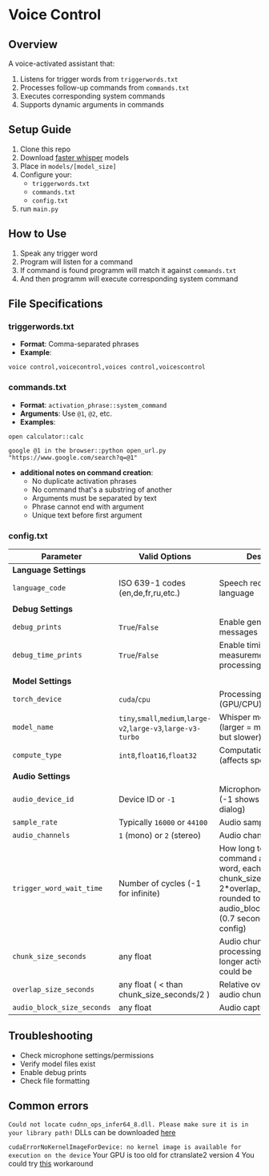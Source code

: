 # Voice Control

## Overview
A voice-activated assistant that:
1. Listens for trigger words from `triggerwords.txt`
2. Processes follow-up commands from `commands.txt`
3. Executes corresponding system commands
4. Supports dynamic arguments in commands

## Setup Guide
1. Clone this repo
2. Download [faster whisper](https://huggingface.co/Systran) models
3. Place in `models/[model_size]`
4. Configure your:
   - `triggerwords.txt`
   - `commands.txt`
   - `config.txt`
5. run `main.py`

## How to Use
1. Speak any trigger word
2. Program will listen for a command
3. If command is found programm will match it against `commands.txt`
4. And then programm will execute corresponding system command

## File Specifications

### triggerwords.txt
- **Format**: Comma-separated phrases
- **Example**:
```
voice control,voicecontrol,voices control,voicescontrol
```
### commands.txt
- **Format**: `activation_phrase::system_command`
- **Arguments**: Use `@1`, `@2`, etc.
- **Examples**:
```
open calculator::calc
```
```
google @1 in the browser::python open_url.py "https://www.google.com/search?q=@1"
```

- **additional notes on command creation**:
   - No duplicate activation phrases
   - No command that's a substring of another
   - Arguments must be separated by text
   - Phrase cannot end with argument
   - Unique text before first argument

### сonfig.txt

| Parameter                    | Valid Options                          | Description |
|----------------------------|----------------------------------------|-------------|
| **Language Settings**      |                                        |             |
| `language_code`            | ISO 639-1 codes (en,de,fr,ru,etc.)     | Speech recognition language |
|                            |                                        |             |
| **Debug Settings**         |                                        |             |
| `debug_prints`             | `True`/`False`                         | Enable general debug messages |
| `debug_time_prints`        | `True`/`False`                | Enable timing measurements for each processing step |
|                            |                                        |             |
| **Model Settings**         |                                        |             |
| `torch_device`             | `cuda`/`cpu`                           | Processing device (GPU/CPU) |
| `model_name`               | `tiny`,`small`,`medium`,`large-v2`,`large-v3`,`large-v3-turbo`    | Whisper model size (larger = more accurate but slower) |
| `compute_type`             | `int8`,`float16`,`float32`         | Computation precision (affects speed/accuracy) |
|                            |                                        |             |
| **Audio Settings**         |                                        |             |
| `audio_device_id`          | Device ID or `-1`             | Microphone input device (-1 shows selection dialog) |
| `sample_rate`              | Typically `16000` or `44100`           | Audio sampling rate in Hz |
| `audio_channels`           | `1` (mono) or `2` (stereo)             | Audio channels |
| `trigger_word_wait_time`   | Number of cycles (-1 for infinite)| How long to wait for command after trigger word, each cycle takes chunk_size_seconds-2\*overlap_size_seconds rounded to the nearest audio_block_size_seconds (0.7 seconds for default config) |
| `chunk_size_seconds`       | any float      | Audio chunk size for processing, the bigger the longer activation phrases could be |
| `overlap_size_seconds`     | any float ( < than chunk_size_seconds/2 )                       | Relative overlap between audio chunks |
| `audio_block_size_seconds` | any float                        | Audio capture block size |


## Troubleshooting
- Check microphone settings/permissions
- Verify model files exist
- Enable debug prints
- Check file formatting

## Common errors
`Could not locate cudnn_ops_infer64_8.dll. Please make sure it is in your library path!`
DLLs can be downloaded [here](https://github.com/Purfview/whisper-standalone-win/releases/tag/libs)
 
`cudaErrorNoKernelImageForDevice: no kernel image is available for execution on the device`
Your GPU is too old for ctranslate2 version 4
You could try [this](https://github.com/m-bain/whisperX/issues/794#issuecomment-2103963143) workaround




